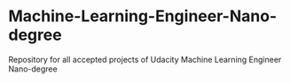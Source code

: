 # Machine-Learning-Engineer-Nano-degree
Repository for all accepted projects of Udacity Machine Learning Engineer Nano-degree
